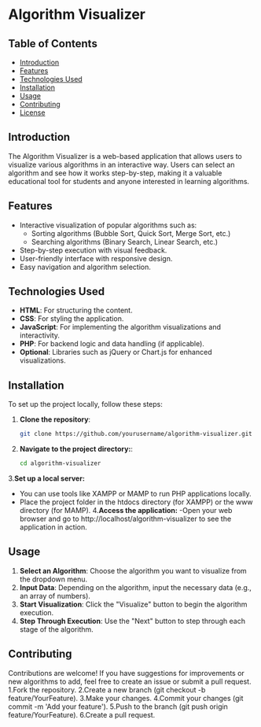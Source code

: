 # Algorithm Visualizer

## Table of Contents
- [Introduction](#introduction)
- [Features](#features)
- [Technologies Used](#technologies-used)
- [Installation](#installation)
- [Usage](#usage)
- [Contributing](#contributing)
- [License](#license)

## Introduction
The Algorithm Visualizer is a web-based application that allows users to visualize various algorithms in an interactive way. Users can select an algorithm and see how it works step-by-step, making it a valuable educational tool for students and anyone interested in learning algorithms.

## Features
- Interactive visualization of popular algorithms such as:
  - Sorting algorithms (Bubble Sort, Quick Sort, Merge Sort, etc.)
  - Searching algorithms (Binary Search, Linear Search, etc.)
- Step-by-step execution with visual feedback.
- User-friendly interface with responsive design.
- Easy navigation and algorithm selection.

## Technologies Used
- **HTML**: For structuring the content.
- **CSS**: For styling the application.
- **JavaScript**: For implementing the algorithm visualizations and interactivity.
- **PHP**: For backend logic and data handling (if applicable).
- **Optional**: Libraries such as jQuery or Chart.js for enhanced visualizations.

## Installation
To set up the project locally, follow these steps:

1. **Clone the repository**:
   ```bash
   git clone https://github.com/yourusername/algorithm-visualizer.git
2. **Navigate to the project directory:**:
   ```bash
   cd algorithm-visualizer
3.**Set up a local server:**
- You can use tools like XAMPP or MAMP to run PHP applications locally.
- Place the project folder in the htdocs directory (for XAMPP) or the www directory (for MAMP).
4.**Access the application:**
  -Open your web browser and go to http://localhost/algorithm-visualizer to see the application in action.
## Usage
1. **Select an Algorithm**: Choose the algorithm you want to visualize from the dropdown menu.
2. **Input Data**: Depending on the algorithm, input the necessary data (e.g., an array of numbers).
3. **Start Visualization**: Click the "Visualize" button to begin the algorithm execution.
4. **Step Through Execution**: Use the "Next" button to step through each stage of the algorithm.
## Contributing
Contributions are welcome! If you have suggestions for improvements or new algorithms to add, feel free to create an issue or submit a pull request.
1.Fork the repository.
2.Create a new branch (git checkout -b feature/YourFeature).
3.Make your changes.
4.Commit your changes (git commit -m 'Add your feature').
5.Push to the branch (git push origin feature/YourFeature).
6.Create a pull request.
